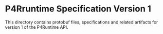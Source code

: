 # P4Rruntime Specification Version 1

This directory contains protobuf files, specifications and related artifacts for version 1 of the P4Runtime API.